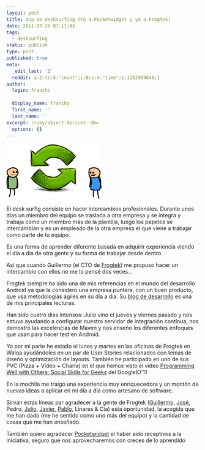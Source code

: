 ```yaml
---
layout: post
title: Una de desksurfing (tú a Pocketwidget y yo a Frogtek)
date: 2011-07-26 07:11:03
tags:
  - desksurfing
status: publish
type: post
published: true
meta:
  _edit_last: '2'
  reddit: a:2:{s:5:"count";i:0;s:4:"time";i:1352959848;}
author:
  login: francho

  display_name: francho
  first_name: ''
  last_name: ''
excerpt: !ruby/object:Hpricot::Doc
  options: {}
---
```

![desksurfing1](/assets/desksurfing111.png "desksurfing1")

El desk surfig consiste en hacer intercambios profesionales. Durante unos días un miembro del equipo se traslada a otra empresa y se integra y trabaja como un miembro más de la plantilla, luego los papeles se intercambian y es un empleado de la otra empresa el que viene a trabajar como parte de tu equipo.

Es una forma de aprender diferente basada en adquirir experiencia viendo el día a día de otra gente y su forma de trabajar desde dentro.

Así que cuando Guillermo (el CTO de [Frogtek](http://blog.frogtek.org/)) me propuso hacer un intercambio con ellos no me lo pensé dos veces...

Frogtek siempre ha sido una de mis referencias en el mundo del desarrollo Android ya que la considero una empresa puntera, con un buen producto, que usa metodologías ágiles en su día a día. Su [blog de desarrollo](http://developing.frogtek.org/) es una de mis principales lecturas.

Han sido cuatro días intensos: Julio vino el jueves y viernes pasado y nos estuvo ayudando a configurar nuestro servidor de integración contínua, nos demostró las excelencias de Maven y nos enseño los diferentes enfoques que usan para hacer test en Android.

Yo por mi parte he estado el lunes y martes en las oficinas de Frogtek en Walqa ayudándoles en un par de User Stories relacionados con temas de diseño y optimización de layouts. También he participado en uno de sus PVC (Pizza + Vídeo + Charla) en el que hemos visto el vídeo [Programming Well with Others: Social Skills for Geeks](http://www.youtube.com/watch?v=q-7l8cnpI4k) del GoogleIO'11

En la mochila me traigo una experiencia muy enriquecedora y un montón de nuevas ideas a aplicar en mi día a día como artesano de software.

Sirvan estas líneas par agradecer a la gente de Frogtek ([Guillermo](https://twitter.com/#!/caudevilla), [José](https://twitter.com/#!/jbeerdev), Pedro, [Julio](https://twitter.com/#!/papajulio), [Javier](https://twitter.com/#!/lasdelpulpo), [Pablo](https://twitter.com/#!/pabadsa1), Linares & Cia) esta oportunidad, la acogida que me han dado (me he sentido como uno más del equipo) y la cantidad de cosas que me han enseñado.

También quiero agradecer [Pocketwidget](http://www.pocketwidget.com) el haber sido receptivos a la iniciativa, seguro que nos aprovecharemos con creces de lo aprendido
